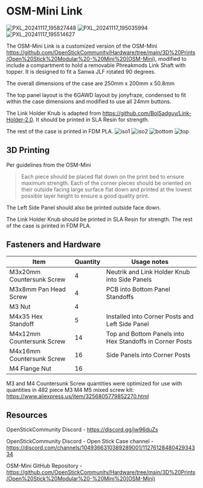 # OSM-Mini Link
![PXL_20241117_195827448](https://github.com/user-attachments/assets/e4bf787a-2b98-40dc-89e7-3b37c435b14b)
![PXL_20241117_195035994](https://github.com/user-attachments/assets/18b96109-616d-44fc-b3a4-a61a67ca3e0c)
![PXL_20241117_195514627](https://github.com/user-attachments/assets/24d88fdc-897a-4eda-9c39-0d3ca370ce4d)


The OSM-Mini Link is a customized version of the OSM-Mini https://github.com/OpenStickCommunity/Hardware/tree/main/3D%20Prints/Open%20Stick%20Modular%20-%20Mini%20(OSM-Mini), modified to include a compartment to hold a removable Phreakmods Link Shaft with topper.
It is designed to fit a Sanwa JLF rotated 90 degrees.

The overall dimensions of the case are 250mm x 200mm x 50.8mm

The top panel layout is the 6GAWD layout by jonyfraze, condensed to fit within the case dimensions and modified to use all 24mm buttons.


The Link Holder Knub is adapted from https://github.com/BolSadguy/Link-Holder-2.0. It should be printed in SLA Resin for strength.

The rest of the case is printed in FDM PLA.
![iso1](https://github.com/user-attachments/assets/bad42aa0-6ed8-49de-9591-b7de43bdacca)
![iso2](https://github.com/user-attachments/assets/01430454-1de0-4dbe-b659-689fd81c8fc6)
![bottom](https://github.com/user-attachments/assets/45ea61e2-1269-4878-8ea0-0a7c28904065)
![top](https://github.com/user-attachments/assets/95d96ff6-3a3e-4acd-9539-5c857a3a7f9e)


## 3D Printing
Per guidelines from the OSM-Mini
>Each piece should be placed flat down on the print bed to ensure maximum strength.
>Each of the corner pieces should be oriented on their outside facing large surface flat down and printed at the lowest possible layer height to ensure a good quality print.

The Left Side Panel should also be printed outside face down.

The Link Holder Knub should be printed in SLA Resin for strength.
The rest of the case is printed in FDM PLA. 

## Fasteners and Hardware
| Item | Quantity | Usage notes |
| --- | --- | ---
| M3x20mm Countersunk Screw | 4 | Neutrik and Link Holder Knub into Side Panels
| M3x8mm Pan Head Screw | 4 | PCB into Bottom Panel Standoffs
| M3 Nut | 4 | 
| M4x35 Hex Standoff | 5 | Installed into Corner Posts and Left Side Panel
| M4x12mm Countersunk Screw | 14 | Top and Bottom Panels into Hex Standoffs in Corner Posts
| M4x16mm Countersunk Screw | 16 | Side Panels into Corner Posts
| M4 Flange Nut | 16 | 

M3 and M4 Countersunk Screw quantities were optimized for use with quantities in 482 piece M3 M4 M5 mixed screw kit: https://www.aliexpress.us/item/3256805779852270.html


## Resources

OpenStickCommunity Discord - https://discord.gg/jw96duZs

OpenStickCommunity Discord - Open Stick Case channel - https://discord.com/channels/1049366310389289001/1127612848042934334

OSM-Mini GitHub Repository - https://github.com/OpenStickCommunity/Hardware/tree/main/3D%20Prints/Open%20Stick%20Modular%20-%20Mini%20(OSM-Mini)

